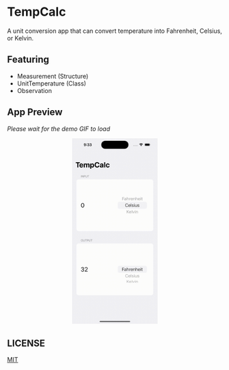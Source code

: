# TempCalc
A unit conversion app that can convert temperature into Fahrenheit, Celsius, or Kelvin.

## Featuring
- Measurement (Structure)
- UnitTemperature (Class)
- Observation

## App Preview
*Please wait for the demo GIF to load*

<p align="center">
  <img src="GIF/demo.gif" width="200">
</p>

## LICENSE

[MIT](LICENSE)
